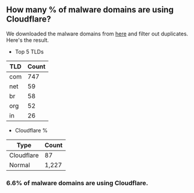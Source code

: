 ## How many % of malware domains are using Cloudflare?


We downloaded the malware domains from [here](https://urlhaus.abuse.ch) and filter out duplicates.
Here's the result.


[//]: # (start replacement)


- Top 5 TLDs

| TLD | Count |
| --- | --- |
| com | 747 |
| net | 59 |
| br | 58 |
| org | 52 |
| in | 26 |


- Cloudflare %

| Type | Count |
| --- | --- |
| Cloudflare | 87 |
| Normal | 1,227 |


### 6.6% of malware domains are using Cloudflare.